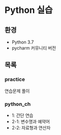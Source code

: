 # Python 실습

## 환경
- Python 3.7
- pycharm 커뮤니티 버전

## 목록
### practice
연습문제 풀이

### python_ch
- 1: 간단 연습
- 2-1: 변수명과 예약어
- 2-2: 자료형과 연산자


